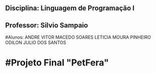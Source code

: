 
## Disciplina: Linguagem de Programação I
## Professor: Silvio Sampaio

#Alunos:
ANDRE VITOR MACEDO SOARES
LETICIA MOURA PINHEIRO
ODILON JULIO DOS SANTOS

#Projeto Final "PetFera"
===================================================

